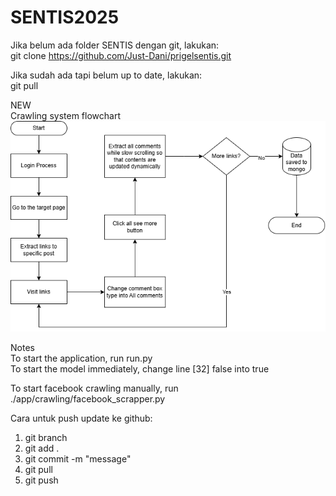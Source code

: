 ﻿# SENTIS2025
Jika belum ada folder SENTIS dengan git, lakukan: <br />
git clone https://github.com/Just-Dani/prigelsentis.git

Jika sudah ada tapi belum up to date, lakukan: <br />
git pull

NEW <br />
Crawling system flowchart <br />
![alt text](https://github.com/Just-Dani/prigelsentis/blob/main/facebookflowchart.png?raw=true)

Notes <br />
To start the application, run run.py <br />
To start the model immediately, change line [32] false into true <br />

To start facebook crawling manually, run ./app/crawling/facebook_scrapper.py <br />

Cara untuk push update ke github: <br />
1. git branch
2. git add . <br />
3. git commit -m "message"
4. git pull
5. git push
